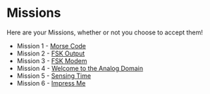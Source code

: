 # Missions

Here are your Missions, whether or not you choose to accept them!

- Mission 1 - [Morse Code](IN-CONSTRUCTION.md)
- Mission 2 - [FSK Output](IN-CONSTRUCTION.md)
- Mission 3 - [FSK Modem](IN-CONSTRUCTION.md)
- Mission 4 - [Welcome to the Analog Domain](IN-CONSTRUCTION.md)
- Mission 5 - [Sensing Time](IN-CONSTRUCTION.md)
- Mission 6 - [Impress Me](IN-CONSTRUCTION.md)

